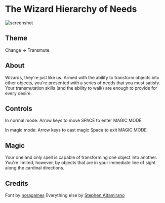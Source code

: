 # The Wizard Hierarchy of Needs

![screenshot](http://alts.github.io/game-off-2013/ss.png)

## Theme
Change -> Transmute

## About

Wizards, they're just like us. Armed with the ability to transform objects into other objects, you're presented with a series of needs that you must satisfy. Your transmutation skills (and the ability to walk) are enough to provide for every desire.

## Controls

In normal mode:
Arrow keys to move
SPACE to enter MAGIC MODE

In magic mode:
Arrow keys to cast magic
Space to exit MAGIC MODE

## Magic

Your one and only spell is capable of transforming one object into another. You're limited, however, by objects that are in your immediate line of sight along the cardinal directions.

## Credits

Font by [noragames](http://noragames.com/)
Everything else by [Stephen Altamirano](http://evilrobotstuff.com)
